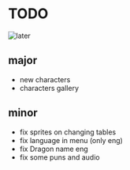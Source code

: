 # TODO
![later](https://i.kym-cdn.com/photos/images/original/001/243/645/359.jpg)

## major
- new characters
- characters gallery

## minor
- fix sprites on changing tables
- fix language in menu (only eng)
- fix Dragon name eng
- fix some puns and audio
